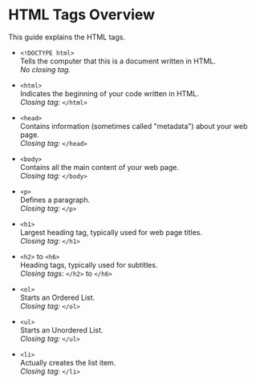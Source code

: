 # HTML Tags Overview

This guide explains the HTML tags.

- `<!DOCTYPE html>`  
  Tells the computer that this is a document written in HTML.  
  *No closing tag.*

- `<html>`  
  Indicates the beginning of your code written in HTML.  
  *Closing tag:* `</html>`

- `<head>`  
  Contains information (sometimes called "metadata") about your web page.  
  *Closing tag:* `</head>`

- `<body>`  
  Contains all the main content of your web page.  
  *Closing tag:* `</body>`

- `<p>`  
  Defines a paragraph.  
  *Closing tag:* `</p>`

- `<h1>`  
  Largest heading tag, typically used for web page titles.  
  *Closing tag:* `</h1>`

- `<h2>` to `<h6>`  
  Heading tags, typically used for subtitles.  
  *Closing tags:* `</h2>` to `</h6>`

- `<ol>`  
  Starts an Ordered List.  
  *Closing tag:* `</ol>`

- `<ul>`  
  Starts an Unordered List.  
  *Closing tag:* `</ul>`

- `<li>`  
  Actually creates the list item.  
  *Closing tag:* `</li>`

